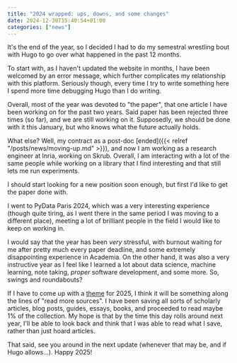 ```yaml
---
title: "2024 wrapped: ups, downs, and some changes"
date: 2024-12-30T15:40:54+01:00
categories: ["news"]
---
```


It's the end of the year, so I decided I had to do my semestral wrestling bout with
Hugo to go over what happened in the past 12 months. 

To start with, as I haven't updated the website in months, I have been welcomed 
by an error message, which further complicates my relationship with this platform. 
Seriously though, every time I try to write something here I spend more time 
debugging Hugo than I do writing. 

Overall, most of the year was devoted to "the paper", that one article I have 
been working on for the past two years. Said paper has been rejected three times 
(so far), and we are still working on it. Supposedly, we should be done with it
this January, but who knows what the future actually holds. 

What else? Well, my contract as a post-doc [ended]({{< relref "/posts/news/moving-up.md" >}}), 
and now I am working as a 
research engineer at Inria, working on Skrub. Overall, I am interacting with a 
lot of the same people while working on a library that I find interesting and 
that still lets me run experiments. 

I should start looking for a new position soon enough, but first I'd like to get
the paper done with. 

I went to PyData Paris 2024, which was a very interesting experience (though quite
tiring, as I went there in the same period I was moving to a different place), 
meeting a lot of brilliant people in the field I would like to keep on working in. 

I would say that the year has been _very_ stressful, with burnout waiting for me
after pretty much every paper deadline, and some extremely disappointing experience
in Academia. On the other hand, it was also a very instructive year as I feel
like I learned a lot about data science, machine learning, note taking, _proper_
software development, and some more. So, swings and roundabouts? 

If I have to come up with a [theme](https://www.youtube.com/watch?v=NVGuFdX5guE) 
for 2025, I think it will be something along the lines of "read more sources". 
I have been saving all sorts of scholarly articles, blog posts, guides, essays,
books, and proceeded to read maybe 1% of the collection. My hope is that by the 
time this day rolls around next year, I'll be able to look back and think that I 
was able to read what I save, rather than just hoard articles. 

That said, see you around in the next update (whenever that may be, and if Hugo
allows...). Happy 2025! 
